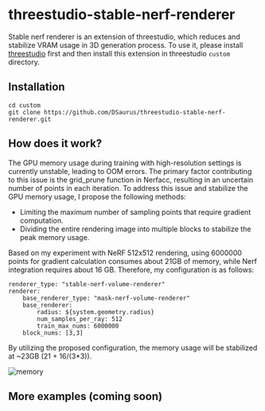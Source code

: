 # threestudio-stable-nerf-renderer
Stable nerf renderer is an extension of threestudio, which reduces and stabilize VRAM usage in 3D generation process. To use it, please install [threestudio](https://github.com/threestudio-project/threestudio) first and then install this extension in threestudio `custom` directory.

## Installation
```
cd custom
git clone https://github.com/DSaurus/threestudio-stable-nerf-renderer.git
```

## How does it work?
The GPU memory usage during training with high-resolution settings is currently unstable, leading to OOM errors. The primary factor contributing to this issue is the grid_prune function in Nerfacc, resulting in an uncertain number of points in each iteration. To address this issue and stabilize the GPU memory usage, I propose the following methods:

- Limiting the maximum number of sampling points that require gradient computation.
- Dividing the entire rendering image into multiple blocks to stabilize the peak memory usage.

Based on my experiment with NeRF 512x512 rendering, using 6000000 points for gradient calculation consumes about 21GB of memory, while Nerf integration requires about 16 GB. Therefore, my configuration is as follows:

```
renderer_type: "stable-nerf-volume-renderer"
renderer:
    base_renderer_type: "mask-nerf-volume-renderer"
    base_renderer:
        radius: ${system.geometry.radius}
        num_samples_per_ray: 512
        train_max_nums: 6000000
    block_nums: [3,3]
```

By utilizing the proposed configuration, the memory usage will be stabilized at ~23GB (21 + 16/(3*3)).

![memory](https://github.com/threestudio-project/threestudio/assets/24589363/4bdad3ce-dd92-45d4-9334-0624c65d16fe)

## More examples (coming soon)
<!-- ```
# run 4D-fy
renderer_type: "stable-nerf-volume-renderer"
renderer:
base_renderer_type: "mask-nerf-volume-renderer"
base_renderer:
    radius: ${system.geometry.radius}
    num_samples_per_ray: 512
    train_max_nums: 3000000
``` -->
